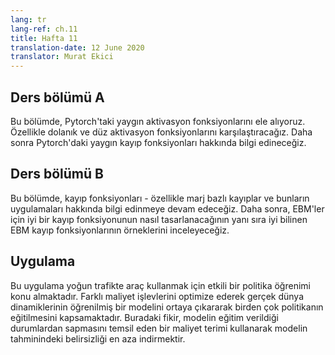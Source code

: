 ```yaml
---
lang: tr
lang-ref: ch.11
title: Hafta 11
translation-date: 12 June 2020
translator: Murat Ekici
---
```



## Ders bölümü A

Bu bölümde, Pytorch'taki yaygın aktivasyon fonksiyonlarını ele alıyoruz. Özellikle dolanık ve düz aktivasyon fonksiyonlarını karşılaştıracağız. Daha sonra Pytorch'daki yaygın kayıp fonksiyonları hakkında bilgi edineceğiz.

<!--

## Lecture part A

In this section, we discussed about the common activation functions in Pytorch. In particular, we compared activations with kink(s) versus smooth activations - the former is preferred in a deep neural network as the latter might suffer with gradient vanishing problem. We then learned about the common loss functions in Pytorch.
-->

## Ders bölümü B

Bu bölümde, kayıp fonksiyonları - özellikle marj bazlı kayıplar ve bunların uygulamaları hakkında bilgi edinmeye devam edeceğiz. Daha sonra, EBM'ler için iyi bir kayıp fonksiyonunun nasıl tasarlanacağının yanı sıra iyi bilinen EBM kayıp fonksiyonlarının örneklerini inceleyeceğiz. 

<!--
## Lecture part B

In this section, we continued to learn about loss functions - in particular, margin-based losses and their applications. We then discussed how to design a good loss function for EBMs as well as examples of well-known EBM loss functions. We gave particular attention to margin-based loss function here, as well as explaining the idea of "most offending incorrect answer.
-->

## Uygulama

Bu uygulama yoğun trafikte araç kullanmak için etkili bir politika öğrenimi konu almaktadır. Farklı maliyet işlevlerini optimize ederek gerçek dünya dinamiklerinin öğrenilmiş bir modelini ortaya çıkararak birden çok politikanın eğitilmesini kapsamaktadır. Buradaki fikir, modelin eğitim verildiği durumlardan sapmasını temsil eden bir maliyet terimi kullanarak modelin tahminindeki belirsizliği en aza indirmektir.


<!--
## Practicum

This practicum proposed effective policy learning for driving in dense traffic. We trained multiple policies by unrolling a learned model of the real world dynamics by optimizing different cost functions. The idea is to minimize the uncertainty in the model's prediction by introducing a cost term that represents the model's divergence from the states it is trained on.  
-->
